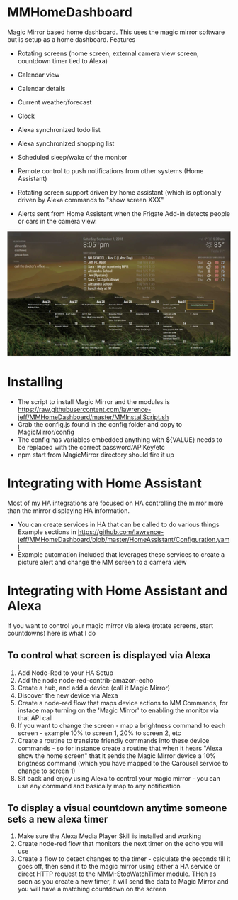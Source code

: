 # MMHomeDashboard
Magic Mirror based home dashboard. This uses the magic mirror software but is setup as a home dashboard.
Features 
* Rotating screens (home screen, external camera view screen, countdown timer tied to Alexa)
* Calendar view
* Calendar details
* Current weather/forecast
* Clock

* Alexa synchronized todo list
* Alexa synchronized shopping list
* Scheduled sleep/wake of the monitor
* Remote control to push notifications from other systems (Home Assistant)
* Rotating screen support driven by home assistant (which is optionally driven by Alexa commands to "show screen XXX"
* Alerts sent from Home Assistant when the Frigate Add-in detects people or cars in the camera view. 

<img src="https://github.com/lawrence-jeff/MMHomeDashboard/blob/master/image.png" width="750"><br>


# Installing
* The script to install Magic Mirror and the modules is https://raw.githubusercontent.com/lawrence-jeff/MMHomeDashboard/master/MMInstallScript.sh
* Grab the config.js found in the config folder and copy to MagicMirror/config
* The config has variables embedded anything with ${VALUE} needs to be replaced with the correct password/APIKey/etc
* npm start from MagicMirror directory should fire it up

# Integrating with Home Assistant
Most of my HA integrations are focused on HA controlling the mirror more than the mirror displaying HA information.
* You can create services in HA that can be called to do various things
Example sections in https://github.com/lawrence-jeff/MMHomeDashboard/blob/master/HomeAssistant/Configuration.yaml
* Example automation included that leverages these services to create a picture alert and change the MM screen to a camera view

# Integrating with Home Assistant and Alexa
If you want to control your magic mirror via alexa (rotate screens, start countdowns) here is what I do
## To control what screen is displayed via Alexa
1) Add Node-Red to your HA Setup
2) Add the node node-red-contrib-amazon-echo
3) Create a hub, and add a device (call it Magic Mirror)
4) Discover the new device via Alexa
5) Create a node-red flow that maps device actions to MM Commands, for instace map turning on the 'Magic Mirror' to enabling the monitor via that API call
6) If you want to change the screen - map a brightness command to each screen - example 10% to screen 1, 20% to screen 2, etc
7) Create a routine to translate friendly commands into these device commands - so for instance create a routine that when it hears "Alexa show the home screen" that it sends the Magic Mirror device a 10% brigtness command (which you have mapped to the Carousel service to change to screen 1)
8) Sit back and enjoy using Alexa to control your magic mirror - you can use any command and basically map to any notification
## To display a visual countdown anytime someone sets a new alexa timer
1) Make sure the Alexa Media Player Skill is installed and working
2) Create  node-red flow that monitors the next timer on the echo you will use
3) Create a flow to detect changes to the timer - calculate the seconds till it goes off, then send it to the magic mirror using either a HA service or direct HTTP request to the MMM-StopWatchTimer module. THen as soon as you create a new timer, it will send the data to Magic Mirror and you will have a matching countdown on the screen
